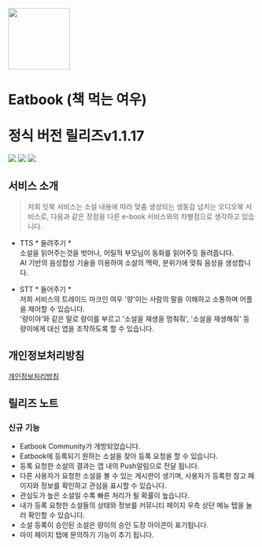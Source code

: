 <div>
  <img width="125" height="125" src="https://github.com/user-attachments/assets/3d0a2b45-d5a8-40e0-b055-5caf6e9d2e36">  
  <h1>Eatbook (책 먹는 여우)</br></br>정식 버전 릴리즈v1.1.17</h1>
</div>  

<div>
  <a href="https://github.com/ktb-eatbook/app"><img src="https://img.shields.io/badge/Platform-Android%2B-green.svg?style=flat"></a> <a href="https://android-arsenal.com/api?level=33#l21"><img src="https://img.shields.io/badge/API-21%2B-brightgreen.svg?style=flat"></a> <a href="https://play.google.com/store/apps/details?id=com.eatbook.eatbook_app&pli=1"><img src="https://img.shields.io/badge/Google Play-Download%2B-orange.svg?style=flat"></a>
</div>  

## 서비스 소개  
> 저희 잇북 서비스는 소설 내용에 따라 맞춤 생성되는 생동감 넘치는 오디오북 서비스로, 다음과 같은 장점을 다른 e-book 서비스와의 차별점으로 생각하고 있습니다.  

- TTS * 들려주기 *  
소설을 읽어주는것을 벗어나, 어릴적 부모님이 동화를 읽어주듯 들려줍니다.  
AI 기반의 음성합성 기술을 이용하여 소설의 맥락, 분위기에 맞춰 음성을 생성합니다.  

- STT * 들어주기 *  
저희 서비스의 트레이드 마크인 여우 '량'이는 사람의 말을 이해하고 소통하며 어플을 제어할 수 있습니다.  
'량이야'와 같은 말로 량이를 부르고 '소설을 재생을 멈춰줘', '소설을 재생해줘' 등 량이에게 대신 앱을 조작하도록 할 수 있습니다.  

## 개인정보처리방침  
[개인정보처리방침](https://eat-book.netlify.app/terms)  

## 릴리즈 노트  

### 신규 기능  
+ Eatbook Community가 개방되었습니다.  
+ Eatbook에 등록되기 원하는 소설을 찾아 등록 요청을 할 수 있습니다.  
+ 등록 요청한 소설의 결과는 앱 내의 Push알림으로 전달 됩니다.  
+ 다른 사용자가 요청한 소설을 볼 수 있는 게시판이 생기며, 사용자가 등록한 참고 페이지와 정보를 확인하고 관심을 표시할 수 있습니다.  
+ 관심도가 높은 소설일 수록 빠른 처리가 될 확률이 높습니다.  
+ 내가 등록 요청한 소설들의 상태와 정보를 커뮤니티 페이지 우측 상단 메뉴 탭을 눌러 확인할 수 있습니다.  
+ 소설 등록이 승인된 소설은 량이의 승인 도장 아이콘이 표기됩니다.  
+ 마이 페이지 탭에 문의하기 기능이 추기 됩니다.   